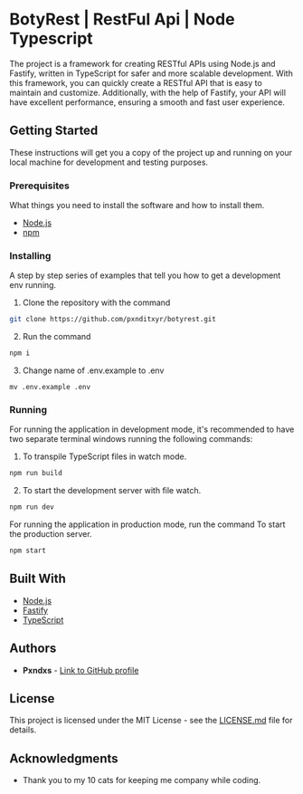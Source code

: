 # BotyRest | RestFul Api | Node Typescript

The project is a framework for creating RESTful APIs using Node.js and Fastify, written in TypeScript for safer and more scalable development. With this framework, you can quickly create a RESTful API that is easy to maintain and customize. Additionally, with the help of Fastify, your API will have excellent performance, ensuring a smooth and fast user experience.

## Getting Started

These instructions will get you a copy of the project up and running on your local machine for development and testing purposes.

### Prerequisites

What things you need to install the software and how to install them.

- [Node.js](https://nodejs.org/)
- [npm](https://www.npmjs.com/)

### Installing

A step by step series of examples that tell you how to get a development env running.

1. Clone the repository with the command 

```bash
git clone https://github.com/pxnditxyr/botyrest.git
```

2. Run the command 
```bash
npm i
```

3. Change name of .env.example to .env
```
mv .env.example .env
```

### Running

For running the application in development mode, it's recommended to have two separate terminal windows running the following commands:

1. To transpile TypeScript files in watch mode.

```bash
npm run build
```
2. To start the development server with file watch.

```bash
npm run dev 
```

For running the application in production mode, run the command
To start the production server.
```bash
npm start
```

## Built With

* [Node.js](https://nodejs.org/)
* [Fastify](https://www.fastify.io/)
* [TypeScript](https://www.typescriptlang.org/)

## Authors

* **Pxndxs** - [Link to GitHub profile](https://github.com/pxnditxyr)

## License

This project is licensed under the MIT License - see the [LICENSE.md](LICENSE.md) file for details.

## Acknowledgments

* Thank you to my 10 cats for keeping me company while coding.
